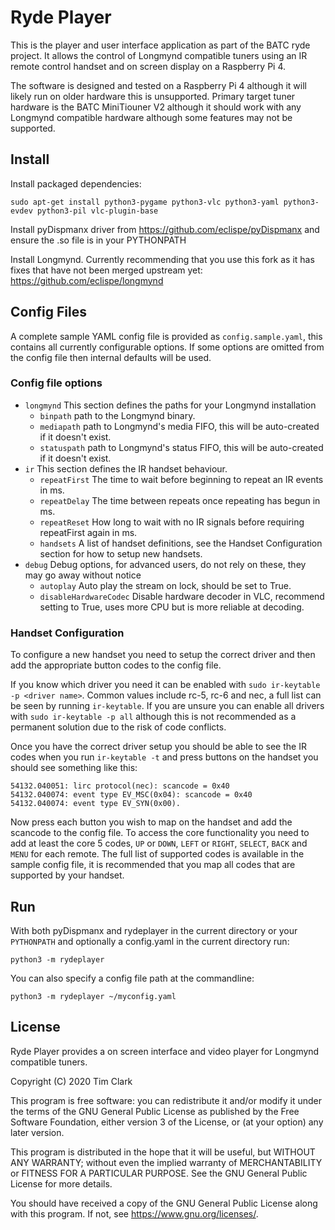 # Ryde Player

This is the player and user interface application as part of the BATC ryde project. It allows the control of Longmynd compatible tuners using an IR remote control handset and on screen display on a Raspberry Pi 4.

The software is designed and tested on a Raspberry Pi 4 although it will likely run on older hardware this is unsupported. Primary target tuner hardware is the BATC MiniTiouner V2 although it should work with any Longmynd compatible hardware although some features may not be supported.

## Install

Install packaged dependencies:

```sudo apt-get install python3-pygame python3-vlc python3-yaml python3-evdev python3-pil vlc-plugin-base```

Install pyDispmanx driver from https://github.com/eclispe/pyDispmanx and ensure the .so file is in your PYTHONPATH

Install Longmynd. Currently recommending that you use this fork as it has fixes that have not been merged upstream yet: https://github.com/eclispe/longmynd

## Config Files
A complete sample YAML config file is provided as `config.sample.yaml`, this contains all currently configurable options. If some options are omitted from the config file then internal defaults will be used.
### Config file options
* ```longmynd``` This section defines the paths for your Longmynd installation
  * ```binpath``` path to the Longmynd binary.
  * ```mediapath``` path to Longmynd's media FIFO, this will be auto-created if it doesn't exist.
  * ```statuspath``` path to Longmynd's status FIFO, this will be auto-created if it doesn't exist.
* ```ir``` This section defines the IR handset behaviour.
  * ```repeatFirst``` The time to wait before beginning to repeat an IR events in ms.
  * ```repeatDelay``` The time between repeats once repeating has begun in ms.
  * ```repeatReset``` How long to wait with no IR signals before requiring repeatFirst again in ms.
  * ```handsets``` A list of handset definitions, see the Handset Configuration section for how to setup new handsets.
* ```debug``` Debug options, for advanced users, do not rely on these, they may go away without notice
  * ```autoplay``` Auto play the stream on lock, should be set to True.
  * ```disableHardwareCodec``` Disable hardware decoder in VLC, recommend setting to True, uses more CPU but is more reliable at decoding.
### Handset Configuration
To configure a new handset you need to setup the correct driver and then add the appropriate button codes to the config file.

If you know which driver you need it can be enabled with ```sudo ir-keytable -p <driver name>```. Common values include rc-5, rc-6 and nec, a full list can be seen by running ```ir-keytable```. If you are unsure you can enable all drivers with ```sudo ir-keytable -p all``` although this is not recommended as a permanent solution due to the risk of code conflicts.

Once you have the correct driver setup you should be able to see the IR codes when you run ```ir-keytable -t``` and press buttons on the  handset you should see something like this:
```
54132.040051: lirc protocol(nec): scancode = 0x40
54132.040074: event type EV_MSC(0x04): scancode = 0x40
54132.040074: event type EV_SYN(0x00).
```
Now press each button you wish to map on the handset and add the scancode to the config file. To access the core functionality you need to add at least the core 5 codes, `UP` or `DOWN`, `LEFT` or `RIGHT`, `SELECT`, `BACK` and `MENU` for each remote. The full list of supported codes is available in the sample config file, it is recommended that you map all codes that are supported by your handset.
## Run
With both pyDispmanx and rydeplayer in the current directory or your ```PYTHONPATH``` and optionally a config.yaml in the current directory run:

```python3 -m rydeplayer```

You can also specify a config file path at the commandline:

```python3 -m rydeplayer ~/myconfig.yaml```

## License

Ryde Player provides a on screen interface and video player for Longmynd compatible tuners. 

Copyright (C) 2020  Tim Clark

This program is free software: you can redistribute it and/or modify it under the terms of the GNU General Public License as published by the Free Software Foundation, either version 3 of the License, or (at your option) any later version.

This program is distributed in the hope that it will be useful, but WITHOUT ANY WARRANTY; without even the implied warranty of MERCHANTABILITY or FITNESS FOR A PARTICULAR PURPOSE.  See the GNU General Public License for more details.

You should have received a copy of the GNU General Public License along with this program.  If not, see https://www.gnu.org/licenses/.
